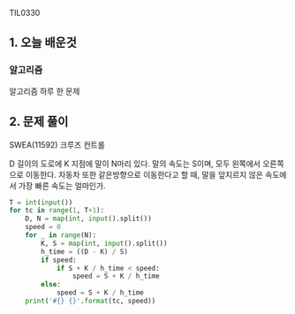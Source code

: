 TIL0330

## 1. 오늘 배운것

### 알고리즘



알고리즘 하루 한 문제

## 2. 문제 풀이

SWEA(11592) 크루즈 컨트롤

D 길이의 도로에 K 지점에 말이 N마리 있다. 말의 속도는 S이며, 모두 왼쪽에서 오른쪽으로 이동한다. 자동차 또한 같은방향으로 이동한다고 할 때, 말을 앞지르지 않은 속도에서 가장 빠른 속도는 얼마인가.

``````python
T = int(input())
for tc in range(1, T+1):
    D, N = map(int, input().split())
    speed = 0
    for _ in range(N):
        K, S = map(int, input().split())
        h_time = ((D - K) / S)
        if speed:
            if S + K / h_time < speed:
                speed = S + K / h_time
        else:
            speed = S + K / h_time
    print('#{} {}'.format(tc, speed))
``````



